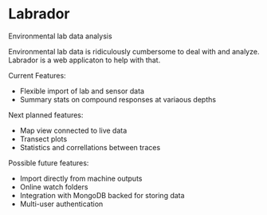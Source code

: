 Labrador
========

Environmental lab data analysis


Environmental lab data is ridiculously cumbersome to deal with and analyze.  Labrador is a web applicaton to help with that.

Current Features:
* Flexible import of lab and sensor data
* Summary stats on compound responses at variaous depths

Next planned features:
* Map view connected to live data
* Transect plots
* Statistics and correllations between traces

Possible future features:
* Import directly from machine outputs
* Online watch folders
* Integration with MongoDB backed for storing data
* Multi-user authentication

